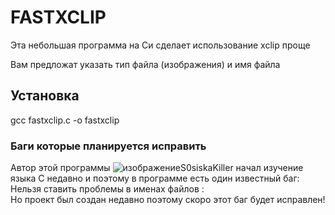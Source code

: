 # FASTXCLIP
Эта небольшая программа на Си сделает использование xclip проще

Вам предложат указать тип файла (изображения) и имя файла

## Установка ##

gcc fastxclip.c -o fastxclip

### Баги которые планируется исправить ### 

Автор этой программы ![изображение](https://github.com/user-attachments/assets/64c0a2a3-47c5-4e37-a774-7796dfbdde80)S0siskaKiller начал изучение языка C недавно и поэтому в программе есть один известный баг:
Нельзя ставить проблемы в именах файлов :\
Но проект был создан недавно поэтому скоро этот баг будет исправлен!

